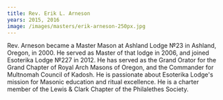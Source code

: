 ```yaml
---
title: Rev. Erik L. Arneson
years: 2015, 2016
image: /images/masters/erik-arneson-250px.jpg
---
```


Rev. Arneson became a Master Mason at Ashland Lodge №23 in Ashland, Oregon, in 2000. He served as Master of that lodge in 2006, and joined Esoterika Lodge №227 in 2012. He has served as the Grand Orator for the Grand Chapter of Royal Arch Masons of Oregon, and the Commander for Multnomah Council of Kadosh. He is passionate about Esoterika Lodge's mission for Masonic education and ritual excellence. He is a charter member of the Lewis & Clark Chapter of the Philalethes Society.
